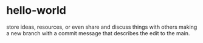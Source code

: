 # hello-world
 store ideas, resources, or even share and discuss things with others
making a new branch with a commit message that describes the edit to the main. 
